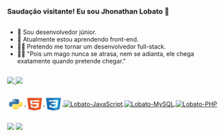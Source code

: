 ##

### Saudação visitante! Eu sou Jhonathan Lobato 👋

##

- 🔭 Sou desenvolvedor júnior.
- 🌱 Atualmente estou aprendendo front-end.
- 👨‍💻 Pretendo me tornar um desenvolvedor full-stack.
- 🧙🏻 "Pois um mago nunca se atrasa, nem se adianta, ele chega exatamente quando pretende chegar."

##

<div style="display: inline-block">
  <a href="https://https://github.com/jhonathanLobato">
  <img height="150em" src="https://github-readme-stats.vercel.app/api?username=jhonathanLobato&show_icons=true&theme=tokyonight&include_all_commits=true&count_private=true"/>
  <img height="150em" src="https://github-readme-stats.vercel.app/api/top-langs/?username=jhonathanLobato&layout=compact&langs_count=7&theme=tokyonight"/>
</div>

##
  
<div style="display: inline_block">
  <img align="center" alt="Lobato-Python" height="30" width="40" src="https://raw.githubusercontent.com/devicons/devicon/master/icons/python/python-original.svg">
  <img align="center" alt="Lobato-HTML" height="30" width="40" src="https://raw.githubusercontent.com/devicons/devicon/master/icons/html5/html5-original.svg">
  <img align="center" alt="Lobato-CSS" height="30" width="40" src="https://raw.githubusercontent.com/devicons/devicon/master/icons/css3/css3-original.svg">
  <img align="center" alt="Lobato-JavaScript" height="30" width="40" src="https://cdn.jsdelivr.net/gh/devicons/devicon/icons/javascript/javascript-original.svg">
  <img align="center" alt="Lobato-MySQL" height="60" width="70" src="https://cdn.jsdelivr.net/gh/devicons/devicon/icons/mysql/mysql-original-wordmark.svg">
  <img align="center" alt="Lobato-PHP" height="55" width="50" src="https://cdn.jsdelivr.net/gh/devicons/devicon/icons/php/php-original.svg" />

  
</div>
  
##

<div>
  <a href = "jhonathanlobato20@gmail.com"><img src="https://img.shields.io/badge/Gmail-D14836?style=for-the-badge&logo=gmail&logoColor=white" target="_blank"></a>
  <a href="https://www.linkedin.com/in/jhonathan-lobato-97a24222a/" target="_blank"><img src="https://img.shields.io/badge/LinkedIn-0077B5?style=for-the-badge&logo=linkedin&logoColor=white" target="_blank"></a>
</div>

##  
